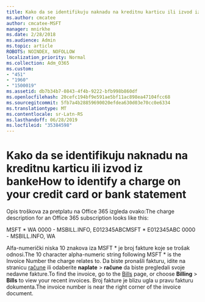 ```yaml
---
title: Kako da se identifikuju naknadu na kreditnu karticu ili izvod iz banke
ms.author: cmcatee
author: cmcatee-MSFT
manager: mnirkhe
ms.date: 2/28/2018
ms.audience: Admin
ms.topic: article
ROBOTS: NOINDEX, NOFOLLOW
localization_priority: Normal
ms.collection: Adm_O365
ms.custom:
- "451"
- "1960"
- "1500019"
ms.assetid: db7b34b7-0843-4f4b-9222-bfb998b860df
ms.openlocfilehash: 20cefc194bf9e591ae5bf11ac898ea47104fcc68
ms.sourcegitcommit: 5fb7a4b28859690020efdea630d03e70cc0e6334
ms.translationtype: MT
ms.contentlocale: sr-Latn-RS
ms.lasthandoff: 06/28/2019
ms.locfileid: "35384598"
---
```

# <a name="how-to-identify-a-charge-on-your-credit-card-or-bank-statement"></a><span data-ttu-id="b4f8a-102">Kako da se identifikuju naknadu na kreditnu karticu ili izvod iz banke</span><span class="sxs-lookup"><span data-stu-id="b4f8a-102">How to identify a charge on your credit card or bank statement</span></span>

<span data-ttu-id="b4f8a-103">Opis troškova za pretplatu na Office 365 izgleda ovako:</span><span class="sxs-lookup"><span data-stu-id="b4f8a-103">The charge description for an Office 365 subscription looks like this:</span></span>
  
<span data-ttu-id="b4f8a-104">MSFT \* WA 0000 - MSBILL.INFO, E012345ABC</span><span class="sxs-lookup"><span data-stu-id="b4f8a-104">MSFT \* E012345ABC 0000 - MSBILL.INFO, WA</span></span>
  
<span data-ttu-id="b4f8a-105">Alfa-numerički niska 10 znakova iza MSFT \* je broj fakture koje se trošak odnosi.</span><span class="sxs-lookup"><span data-stu-id="b4f8a-105">The 10 character alpha-numeric string following MSFT \* is the Invoice Number the charge relates to.</span></span> <span data-ttu-id="b4f8a-106">Da biste pronašli fakturu, idite na stranicu [račune](https://go.microsoft.com/fwlink/p/?linkid=848039) ili odaberite **naplate** \> **račune** da biste pregledali svoje nedavne fakture.</span><span class="sxs-lookup"><span data-stu-id="b4f8a-106">To find the invoice, go to the [Bills](https://go.microsoft.com/fwlink/p/?linkid=848039) page, or choose **Billing** \> **Bills** to view your recent invoices.</span></span> <span data-ttu-id="b4f8a-107">Broj fakture je blizu ugla u pravu fakturu dokumenta.</span><span class="sxs-lookup"><span data-stu-id="b4f8a-107">The invoice number is near the right corner of the invoice document.</span></span>
  
